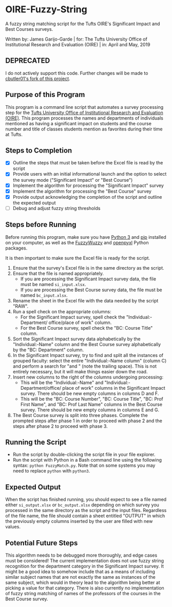 OIRE-Fuzzy-String
=================

A fuzzy string matching script for the Tufts OIRE's Significant Impact and Best
Courses surveys.

Written by:  James Garijo-Garde | 
        for: The Tufts University Office of Institutional Research and
             Evaluation (OIRE) |
        in:  April and May, 2019

## DEPRECATED
I do not actively support this code. Further changes will be made to
[cbutler01's fork of this project](https://github.com/cbutler01/OIRE-Fuzzy-String).

## Purpose of this Program
This program is a command line script that automates a survey processing step
for the
[Tufts University Office of Institutional Research and Evaluation (OIRE)](https://provost.tufts.edu/institutionalresearch).
This program processes the names and departments of individuals mentioned as
having a significant impact on students and the course number and title of
classes students mention as favorites during their time at Tufts.

## Steps to Completion
- [x] Outline the steps that must be taken before the Excel file is read by the
  script
- [x] Provide users with an initial informational launch and the option to
  select the survey mode ("Significant Impact" or "Best Course")
- [x] Implement the algorithm for processing the "Significant Impact" survey
- [x] Implement the algorithm for processing the "Best Course" survey
- [x] Provide output acknowledging the completion of the script and outline the
  expected output
- [ ] Debug and adjust fuzzy string thresholds

## Steps before Running
Before running this program, make sure you have
[Python 3](https://www.python.org/downloads) and
[pip](https://pypi.org/project/pip) installed on your computer, as well as the
[FuzzyWuzzy](https://chairnerd.seatgeek.com/fuzzywuzzy-fuzzy-string-matching-in-python)
and [openpyxl](https://openpyxl.readthedocs.io/en/stable) Python packages.

It is then important to make sure the Excel file is ready for the script.
1. Ensure that the survey's Excel file is in the same directory as the script.
2. Ensure that the file is named appropriately.
   - If you are processing the Significant Impact survey data, the file must be
     named `si_input.xlsx`.
   - If you are processing the Best Course survey data, the file must be named
     `bc_input.xlsx`.
3. Rename the sheet in the Excel file with the data needed by the script "RAW".
4. Run a spell check on the appropriate columns:
   - For the Significant Impact survey, spell check the "Individual:-Department/
     office/place of work" column.
   - For the Best Course survey, spell check the "BC: Course Title" column.
5. Sort the Significant Impact survey data alphabetically by the
   "Individual:-Name" column and the Best Course survey alphabetically by the
   "BC: Department" column.
6. In the Significant Impact survey, try to find and split all the instances of
   grouped faculty: select the entire "Individual:-Name column" (column C) and
   perform a search for "and " (note the trailing space). This is not entirely
   necessary, but it will make things easier down the road.
7. Insert new columns to the right of the columns undergoing processing:
   - This will be the "Individual:-Name" and "Individual:-Department/office/
     place of work" columns in the Significant Impact survey. There should be
     new empty columns in columns D and F.
   - This will be the "BC: Course Number", "BC: Course Title", "BC: Prof First
     Name", and "BC: Prof Last Name" columns in the Best Course survey. There
     should be new empty columns in columns E and G.
8. The Best Course survey is split into three phases. Complete the prompted
   steps after phase 1 in order to proceed with phase 2 and the steps after
   phase 2 to proceed with phase 3.

## Running the Script
* Run the script by double-clicking the script file in your file explorer.
* Run the script with Python in a Bash command line using the following syntax:
  `python FuzzyMatch.py`. Note that on some systems you may need to replace
  `python` with `python3`.

## Expected Output
When the script has finished running, you should expect to see a file named
either `si_output.xlsx` or `bc_output.xlsx` depending on which survey you
processed in the same directory as the script and the input files. Regardless of
the file name, the file should contain a sheet entitled "OUTPUT" in which the
previously empty columns inserted by the user are filled with new values.

## Potential Future Steps
This algorithm needs to be debugged more thoroughly, and edge cases must be
considered! The current implementation does not use fuzzy string recognition for
the department category in the Significant Impact survey. It might be a good
idea to somehow include that as a means of including similar subject names that
are not exactly the same as instances of the same subject, which would in theory
lead to the algorithm being better at picking a value for that category. There
is also currently no implementation of fuzzy string matching of names of the
professors of the courses in the Best Course survey.
